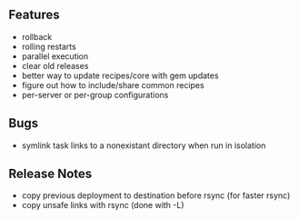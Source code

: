 ## Features
* rollback
* rolling restarts
* parallel execution
* clear old releases
* better way to update recipes/core with gem updates
* figure out how to include/share common recipes
* per-server or per-group configurations

## Bugs
* symlink task links to a nonexistant directory when run in isolation

## Release Notes
* copy previous deployment to destination before rsync (for faster rsync)
* copy unsafe links with rsync (done with -L)

